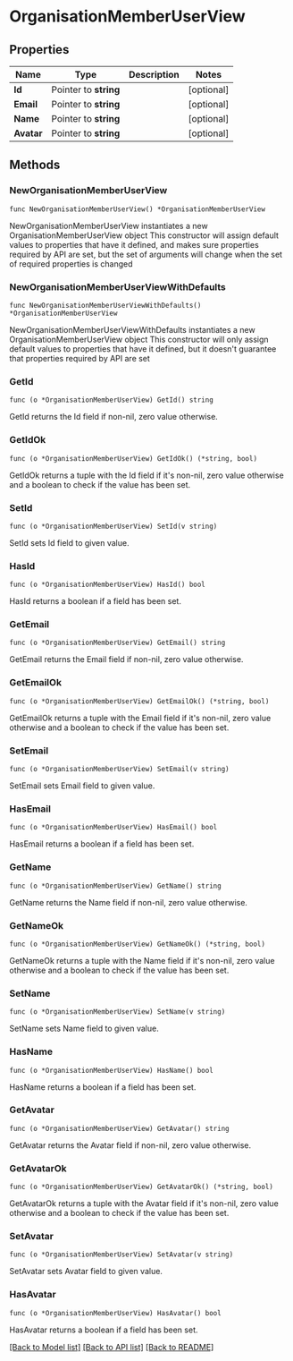 # OrganisationMemberUserView

## Properties

Name | Type | Description | Notes
------------ | ------------- | ------------- | -------------
**Id** | Pointer to **string** |  | [optional] 
**Email** | Pointer to **string** |  | [optional] 
**Name** | Pointer to **string** |  | [optional] 
**Avatar** | Pointer to **string** |  | [optional] 

## Methods

### NewOrganisationMemberUserView

`func NewOrganisationMemberUserView() *OrganisationMemberUserView`

NewOrganisationMemberUserView instantiates a new OrganisationMemberUserView object
This constructor will assign default values to properties that have it defined,
and makes sure properties required by API are set, but the set of arguments
will change when the set of required properties is changed

### NewOrganisationMemberUserViewWithDefaults

`func NewOrganisationMemberUserViewWithDefaults() *OrganisationMemberUserView`

NewOrganisationMemberUserViewWithDefaults instantiates a new OrganisationMemberUserView object
This constructor will only assign default values to properties that have it defined,
but it doesn't guarantee that properties required by API are set

### GetId

`func (o *OrganisationMemberUserView) GetId() string`

GetId returns the Id field if non-nil, zero value otherwise.

### GetIdOk

`func (o *OrganisationMemberUserView) GetIdOk() (*string, bool)`

GetIdOk returns a tuple with the Id field if it's non-nil, zero value otherwise
and a boolean to check if the value has been set.

### SetId

`func (o *OrganisationMemberUserView) SetId(v string)`

SetId sets Id field to given value.

### HasId

`func (o *OrganisationMemberUserView) HasId() bool`

HasId returns a boolean if a field has been set.

### GetEmail

`func (o *OrganisationMemberUserView) GetEmail() string`

GetEmail returns the Email field if non-nil, zero value otherwise.

### GetEmailOk

`func (o *OrganisationMemberUserView) GetEmailOk() (*string, bool)`

GetEmailOk returns a tuple with the Email field if it's non-nil, zero value otherwise
and a boolean to check if the value has been set.

### SetEmail

`func (o *OrganisationMemberUserView) SetEmail(v string)`

SetEmail sets Email field to given value.

### HasEmail

`func (o *OrganisationMemberUserView) HasEmail() bool`

HasEmail returns a boolean if a field has been set.

### GetName

`func (o *OrganisationMemberUserView) GetName() string`

GetName returns the Name field if non-nil, zero value otherwise.

### GetNameOk

`func (o *OrganisationMemberUserView) GetNameOk() (*string, bool)`

GetNameOk returns a tuple with the Name field if it's non-nil, zero value otherwise
and a boolean to check if the value has been set.

### SetName

`func (o *OrganisationMemberUserView) SetName(v string)`

SetName sets Name field to given value.

### HasName

`func (o *OrganisationMemberUserView) HasName() bool`

HasName returns a boolean if a field has been set.

### GetAvatar

`func (o *OrganisationMemberUserView) GetAvatar() string`

GetAvatar returns the Avatar field if non-nil, zero value otherwise.

### GetAvatarOk

`func (o *OrganisationMemberUserView) GetAvatarOk() (*string, bool)`

GetAvatarOk returns a tuple with the Avatar field if it's non-nil, zero value otherwise
and a boolean to check if the value has been set.

### SetAvatar

`func (o *OrganisationMemberUserView) SetAvatar(v string)`

SetAvatar sets Avatar field to given value.

### HasAvatar

`func (o *OrganisationMemberUserView) HasAvatar() bool`

HasAvatar returns a boolean if a field has been set.


[[Back to Model list]](../README.md#documentation-for-models) [[Back to API list]](../README.md#documentation-for-api-endpoints) [[Back to README]](../README.md)


